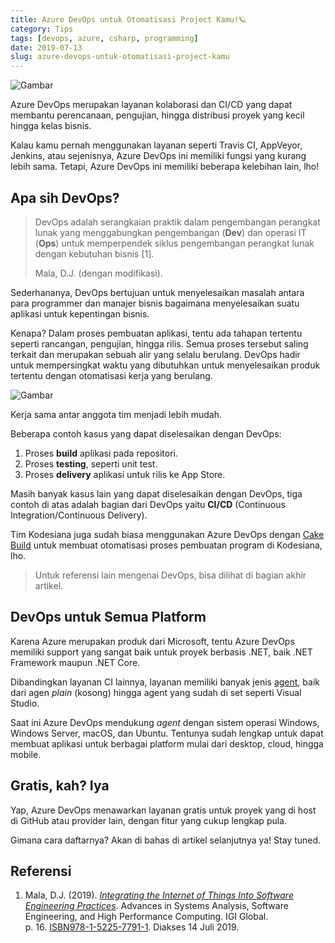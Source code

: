 ```yaml
---
title: Azure DevOps untuk Otomatisasi Project Kamu!🪐
category: Tips
tags: [devops, azure, csharp, programming]
date: 2019-07-13
slug: azure-devops-untuk-otomatisasi-project-kamu
---
```


![Gambar](https://source.unsplash.com/36Aai16fubc/1200x657)

Azure DevOps merupakan layanan kolaborasi dan CI/CD yang dapat membantu perencanaan, pengujian, hingga distribusi proyek
yang kecil hingga kelas bisnis.

Kalau kamu pernah menggunakan layanan seperti Travis CI, AppVeyor, Jenkins, atau sejenisnya, Azure DevOps ini memiliki
fungsi yang kurang lebih sama. Tetapi, Azure DevOps ini memiliki beberapa kelebihan lain, lho!

## Apa sih DevOps?

> DevOps adalah serangkaian praktik dalam pengembangan perangkat lunak yang menggabungkan pengembangan (**Dev**) dan
> operasi IT (**Ops**) untuk memperpendek siklus pengembangan perangkat lunak dengan kebutuhan bisnis [1].
>
> Mala, D.J. (dengan modifikasi).

Sederhananya, DevOps bertujuan untuk menyelesaikan masalah antara para programmer dan manajer bisnis bagaimana
menyelesaikan suatu aplikasi untuk kepentingan bisnis.

Kenapa? Dalam proses pembuatan aplikasi, tentu ada tahapan tertentu seperti rancangan, pengujian, hingga rilis. Semua
proses tersebut saling terkait dan merupakan sebuah alir yang selalu berulang. DevOps hadir untuk mempersingkat waktu
yang dibutuhkan untuk menyelesaikan produk tertentu dengan otomatisasi kerja yang berulang.

![Gambar](https://source.unsplash.com/QckxruozjRg/1200x657)

Kerja sama antar anggota tim menjadi lebih mudah.

Beberapa contoh kasus yang dapat diselesaikan dengan DevOps:

1. Proses **build** aplikasi pada repositori.
2. Proses **testing**, seperti unit test.
3. Proses **delivery** aplikasi untuk rilis ke App Store.

Masih banyak kasus lain yang dapat diselesaikan dengan DevOps, tiga contoh di atas adalah bagian dari DevOps yaitu
**CI/CD** (Continuous Integration/Continuous Delivery).

Tim Kodesiana juga sudah biasa menggunakan Azure DevOps dengan
[Cake Build](https://kodesiana.com/post/cake-build-script-untuk-build-proyek-net/) untuk membuat otomatisasi proses
pembuatan program di Kodesiana, lho.

> Untuk referensi lain mengenai DevOps, bisa dilihat di bagian akhir artikel.

## DevOps untuk Semua Platform

Karena Azure merupakan produk dari Microsoft, tentu Azure DevOps memiliki support yang sangat baik untuk proyek berbasis
.NET, baik .NET Framework maupun .NET Core.

Dibandingkan layanan CI lainnya, layanan memiliki banyak jenis
[agent](https://docs.microsoft.com/en-us/azure/devops/pipelines/agents/hosted?view=azure-devops), baik dari agen
*plain* (kosong) hingga agent yang sudah di set seperti Visual Studio.

Saat ini Azure DevOps mendukung *agent* dengan sistem operasi Windows, Windows Server, macOS, dan Ubuntu. Tentunya sudah
lengkap untuk dapat membuat aplikasi untuk berbagai platform mulai dari desktop, cloud, hingga mobile.

## Gratis, kah? Iya

Yap, Azure DevOps menawarkan layanan gratis untuk proyek yang di host di GitHub atau provider lain, dengan fitur yang
cukup lengkap pula.

Gimana cara daftarnya? Akan di bahas di artikel selanjutnya ya! Stay tuned.

## Referensi

1. Mala, D.J.
   (2019). [*Integrating the Internet of Things Into Software Engineering Practices*](https://books.google.co.uk/books?id=GPGCDwAAQBAJ&pg=PA16).
   Advances in Systems Analysis, Software Engineering, and High Performance Computing. IGI Global.
   p. 16. [ISBN](https://en.wikipedia.org/wiki/International_Standard_Book_Number)[978-1-5225-7791-1](https://en.wikipedia.org/wiki/Special:BookSources/978-1-5225-7791-1).
   Diakses 14 Juli 2019.
